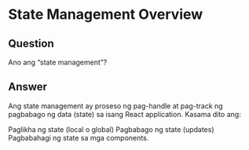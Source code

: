 # State Management Overview

## Question
Ano ang “state management”?
## Answer
Ang state management ay proseso ng pag-handle at pag-track ng pagbabago ng data (state) sa isang React application.
Kasama dito ang:

Paglikha ng state (local o global)
Pagbabago ng state (updates)
Pagbabahagi ng state sa mga components.